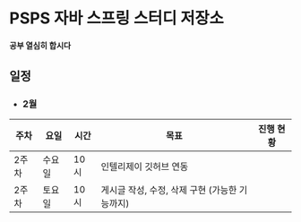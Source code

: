 # PSPS 자바 스프링 스터디 저장소

#### 공부 열심히 합시다

## 일정
- ### 2월

|주차|요일|시간|목표|진행 현황|
|---|---|---|-----------------------------------------|-----|
|2주차|수요일|10시|인텔리제이 깃허브 연동| |
|2주차|토요일|10시|게시글 작성, 수정, 삭제 구현 (가능한 기능까지)| |

